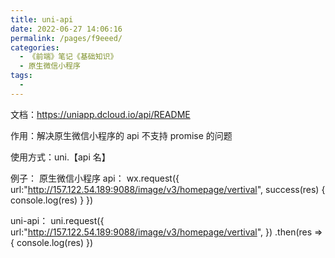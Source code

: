```yaml
---
title: uni-api
date: 2022-06-27 14:06:16
permalink: /pages/f9eeed/
categories:
  - 《前端》笔记《基础知识》
  - 原生微信小程序
tags:
  - 
---
```

文档：https://uniapp.dcloud.io/api/README

作用：解决原生微信小程序的 api 不支持 promise 的问题

使用方式：uni.【api 名】

例子：
  原生微信小程序 api：
    wx.request({
      url:"http://157.122.54.189:9088/image/v3/homepage/vertival",
      success(res) {
        console.log(res)
      }
    })

  uni-api：
    uni.request({
      url:"http://157.122.54.189:9088/image/v3/homepage/vertival",
    })
    .then(res => {
      console.log(res)
    })